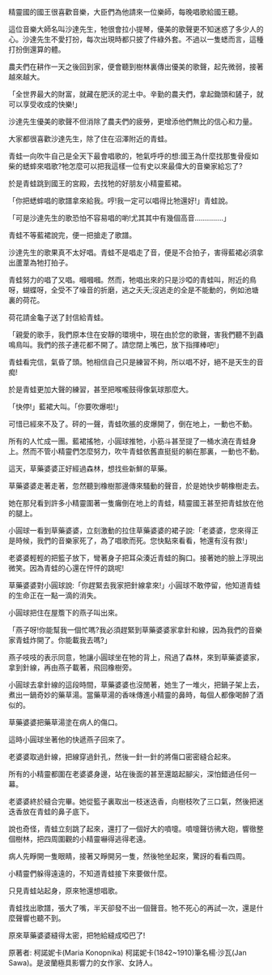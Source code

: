 精靈國的國王很喜歡音樂，大臣們為他請來一位樂師，每晚唱歌給國王聽。

這位音樂大師名叫沙達先生，牠很會拉小提琴，優美的歌聲更不知迷惑了多少人的心。沙達先生不愛打扮，每次出現時都只披了件綠外套。不過以一隻蟋而言，這種打扮倒還算的體。

農夫們在耕作一天之後回到家，便會聽到樹林裏傳出優美的歌聲，起先微弱，接著越來越大。

「全世界最大的財富，就藏在肥沃的泥土中。辛勤的農夫們，拿起鋤頭和鏟子，就可以享受收成的快樂!」

沙達先生優美的歌聲不但消除了農夫們的疲勞，更增添他們無比的信心和力量。

大家都很喜歡沙達先生，除了住在沼澤附近的青蛙。

青蛙一向吹牛自己是全天下最會唱歌的，牠氣呼呼的想:國王為什麼找那隻骨瘦如柴的蟋蟀來唱歌?牠怎麼可以把我這樣一位有史以來最偉大的音樂家給忘了?

於是青蛙跳到國王的宮殿，去找牠的好朋友小精靈藍裙。

「你把蟋蟀唱的歌譜拿來給我。哼!我一定可以唱得比牠還好!」青蛙說。

「可是沙達先生的歌恐怕不容易唱的喲!尤其其中有幾個高音…………..」

青蛙不等藍裙說完，便一把搶走了歌譜。

沙達先生的歌果真不太好唱。青蛙不是唱走了音，便是不合拍子，害得藍裙必須拿出蘆葦為牠打拍子。

青蛙努力的唱了又唱。嘓嘓嘓。然而，牠唱出來的只是沙啞的青蛙叫，附近的鳥呀，蝴蝶呀，全受不了噪音的折磨，逃之夭夭;沒逃走的全是不能動的，例如池塘裏的荷花。

荷花請金龜子送了封信給青蛙。

「親愛的歌手，我們原本住在安靜的環境中，現在由於您的歌聲，害我們聽不到蟲鳴鳥叫。我們的孩子連花都不開了。請您閉上嘴巴，放下指揮棒吧!」

青蛙看完信，氣昏了頭。牠相信自己只是練習不夠，所以唱不好，絕不是天生的音痴!

於是青蛙更加大聲的練習，甚至把喉嚨鼓得像氣球那麼大。

「快停!」藍裙大叫。「你要吹爆啦!」

可惜已經來不及了。砰的一聲，青蛙吹脹的皮爆開了，倒在地上，一動也不動。

所有的人忙成一團。藍裙搖牠，小圓球推牠，小筋斗甚至提了一桶水澆在青蛙身上。然而不管小精靈們怎麼努力，吹牛青蛙依舊直挺挺的躺在那裏，一動也不動。

這天，草藥婆婆正好經過森林，想找些新鮮的草藥。

草藥婆婆走著走著，忽然聽到橡樹那邊傳來騷動的聲音，於是她快步朝橡樹走去。

她在那兒看到許多小精靈圍著一隻癱倒在地上的青蛙，精靈國王甚至把青蛙放在他的腿上。

小圓球一看到草藥婆婆，立刻激動的拉住草藥婆婆的裙子說:「老婆婆，您來得正是時候，我們的音樂家死了，為了唱歌而死。您快點來看看，牠還有沒有救!」

老婆婆輕輕的把籃子放下，彎著身子把耳朵湊近青蛙的胸口。接著她的臉上浮現出微笑。因為青蛙的心還在怦怦的跳呢!

草藥婆婆對小圓球說:「你趕緊去我家把針線拿來!」小圓球不敢停留，他知道青蛙的生命正在一點一滴的消失。

小圓球把住在屋簷下的燕子叫出來。

「燕子呀!你能幫我一個忙嗎?我必須趕緊到草藥婆婆家拿針和線，因為我們的音樂家青蛙炸開了。你能載我去嗎?」

燕子吱吱的表示同意，牠讓小圓球坐在牠的背上，飛過了森林，來到草藥婆婆家，拿到針線，再由燕子載著，飛回橡樹旁。

小圓球去拿針線的這段時間，草藥婆婆也沒閒著，她生了一堆火，把鍋子架上去，煮出一鍋奇妙的藥草湯。當藥草湯的香味傳進小精靈的鼻時，每個人都像喝醉了酒似的。

草藥婆婆把藥草湯塗在病人的傷口。

這時小圓球坐著他的快遞燕子回來了。

老婆婆取過針線，把線穿過針孔，然後一針一針的將傷口密密縫合起來。

所有的小精靈都圍在老婆婆身邊，站在後面的甚至還踮起腳尖，深怕錯過任何一幕。

老婆婆終於縫合完畢。她從籃子裏取出一枝迷迭香，向樹枝吹了三口氣，然後把迷迭香放在青蛙的鼻子底下。

說也奇怪，青蛙立刻跳了起來，還打了一個好大的噴嚏。噴嚏聲彷彿大砲，響徹整個樹林，把四周圍觀的小精靈嚇得逃得老遠。

病人先睜開一隻眼睛，接著又睜開另一隻，然後牠坐起來，驚訝的看看四周。

小精靈們躲得遠遠的，不知道青蛙接下來要做什麼。

只見青蛙站起身，原來牠還想唱歌。

青蛙找出歌譜，張大了嘴，半天卻發不出一個聲音。牠不死心的再試一次，還是什麼聲響也聽不到。

原來草藥婆婆縫得太密，把牠給縫成啞巴了!

原著者: 柯諾妮卡(Maria Konopnika)  柯諾妮卡(1842~1910)筆名楊‧沙瓦(Jan Sawa)。是波蘭極具影響力的女作家、女詩人。  
